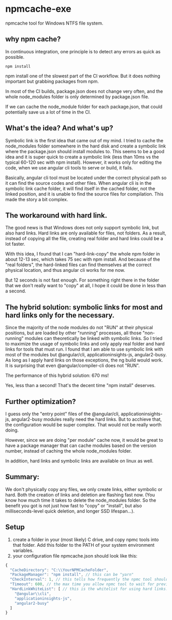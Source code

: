 # npmcache-exe
npmcache tool for Windows NTFS file system.

## why npm cache?

In continuous integration, one principle is to detect any errors as quick as possible.

```npm install```

npm install one of the slowest part of the CI workflow. But it does nothing important but grabbing packages from npm.

In most of the CI builds, package.json does not change very often, and the whole node_modules folder is only determined by package.json file.

If we can cache the node_module folder for each package.json, that could potentially save us a lot of time in the CI.

## What's the idea? And what's up?

Symbolic link is the first idea that came out of my mind. I tried to cache the node_modules folder somewhere in the hard disk and create a symbolic link where the package.json should install modules to. This seems to be a good idea and it is super quick to create a symbolic link (less than 10ms vs the typical 60-120 sec with npm install). However, it works only for editing the code, when we use angular cli tools to serve or build, it fails.

Basically, angular cli tool must be located under the correct physical path so it can find the source codes and other files. When angular cli is in the symbolic link cache folder, it will find itself in the cached folder, not the linked position, and it is unable to find the source files for compilation. This made the story a bit complex.

## The workaround with hard link.

The good news is that Windows does not only support symbolic link, but also hard links. Hard links are only available for files, not folders. As a result, instead of copying all the file, creating real folder and hard links could be a lot faster.

With this idea, I found that I can "hard-link-copy" the whole npm folder in about 12-13 sec, which takes 75 sec with npm install. And because of the "real folders", the hard-linked files can find themselves at the correct physical location, and thus angular cli works for me now.

But 12 seconds is not fast enough. For something right there in the folder that we don't really want to "copy" at all, I hope it could be done in less than a second.

## The hybrid solution: symbolic links for most and hard links only for the necessary.

Since the majority of the node modules do not "RUN" at their physical positions, but are loaded by other "running" processes, all those "non-running" modules can theoretically be linked with symbolic links. So I tried to maximize the usage of symbolic links and only apply real folder and hard links for tools that must run. I found that I am able to use symbolic link with most of the modules but @angular/cli, applicationinsights-js, angular2-busy. As long as I apply hard links on those exceptions, the ng build would work. It is surprising that even @angular/compiler-cli does not "RUN".

The performance of this hybrid solution: 670 ms!

Yes, less than a second! That's the decent time "npm install" deserves.

## Further optimization?

I guess only the "entry point" files of the @angular/cli, applicationinsights-js, angular2-busy modules really need the hard links. But to acchieve that, the configuration would be super complex. That would not be really worth doing.

However, since we are doing "per module" cache now, it would be great to have a package manager that can cache modules based on the version number, instead of caching the whole node_modules folder.

In addition, hard links and symbolic links are available on linux as well.

## Summary:

We don't physically copy any files, we only create links, either symbolic or hard. Both the creation of links and deletion are flashing fast now. (You know how much time it takes to delete the node_modules folder. So the benefit you got is not just how fast to "copy" or "install", but also milliseconds-level quick deletion, and longer SSD lifespan...).

## Setup
1. create a folder in your (most likely) C drive, and copy npmc tools into that folder. Add this folder to the PATH of your system environment variables.
2. your configuration file npmcache.json should look like this:
```javascript
{
  "CacheDirectory": "C:\\YourNPMCacheFolder",
  "PackageManager": "npm install", // this can be "yarn"
  "CheckInterval": 1, // this tells how frequently the npmc tool should check if there is a previous npmc tool is running "npm install" on the same package. the npmc tool can wait until the previous one is done.
  "Timeout": 600, // the max time you allow npmc tool to wait for previous "npm install".
  "HardLinkWhiteList": [ // this is the whitelist for using hard links. in our current project, I can identify the following ones as "running" modules.
    "@angular\\cli",
    "applicationinsights-js",
    "angular2-busy"
  ]
}
```
